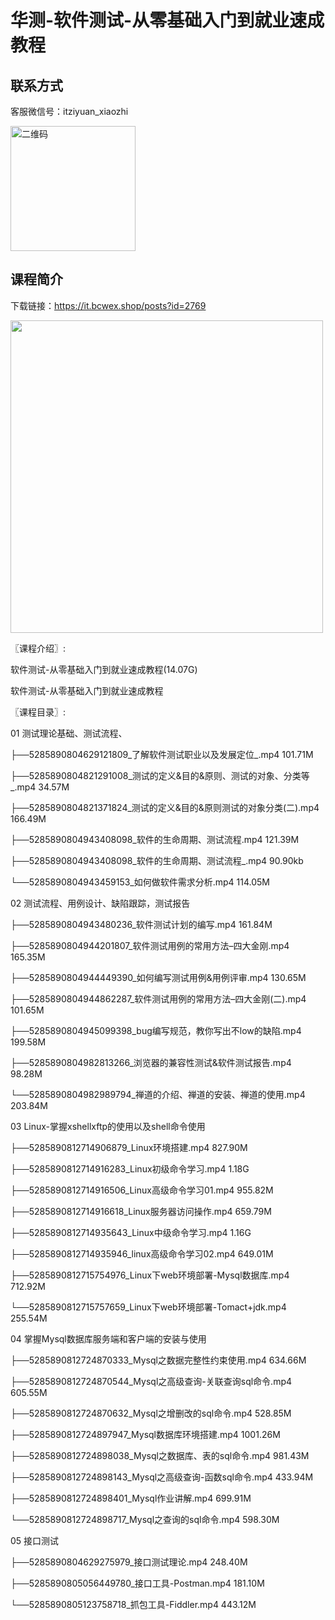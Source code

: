 # 华测-软件测试-从零基础入门到就业速成教程

## 联系方式

客服微信号：itziyuan_xiaozhi

<img src="https://ziyuanyun.oss-cn-guangzhou.aliyuncs.com/common/20240614073449/666b82192834a.jpg" width="200" height="200" alt="二维码">

## 课程简介

下载链接：https://it.bcwex.shop/posts?id=2769

<img src="https://ziyuanyun.oss-cn-guangzhou.aliyuncs.com/yun/20240515184307/664491bb32937.jpg" width="500" alt="">

  〖课程介绍〗:

 软件测试-从零基础入门到就业速成教程(14.07G)

 软件测试-从零基础入门到就业速成教程



 〖课程目录〗:

 01 测试理论基础、测试流程、

 ├──5285890804629121809_了解软件测试职业以及发展定位_.mp4 101.71M

 ├──5285890804821291008_测试的定义&amp;目的&amp;原则、测试的对象、分类等_.mp4 34.57M

 ├──5285890804821371824_测试的定义&amp;目的&amp;原则测试的对象分类(二).mp4 166.49M

 ├──5285890804943408098_软件的生命周期、测试流程.mp4 121.39M

 ├──5285890804943408098_软件的生命周期、测试流程_.mp4 90.90kb

 └──5285890804943459153_如何做软件需求分析.mp4 114.05M

 02 测试流程、用例设计、缺陷跟踪，测试报告

 ├──5285890804943480236_软件测试计划的编写.mp4 161.84M

 ├──5285890804944201807_软件测试用例的常用方法&#8211;四大金刚.mp4 165.35M

 ├──5285890804944449390_如何编写测试用例&amp;用例评审.mp4 130.65M

 ├──5285890804944862287_软件测试用例的常用方法&#8211;四大金刚(二).mp4 101.65M

 ├──5285890804945099398_bug编写规范，教你写出不low的缺陷.mp4 199.58M

 ├──5285890804982813266_浏览器的兼容性测试&amp;软件测试报告.mp4 98.28M

 └──5285890804982989794_禅道的介绍、禅道的安装、禅道的使用.mp4 203.84M

 03 Linux-掌握xshellxftp的使用以及shell命令使用

 ├──5285890812714906879_Linux环境搭建.mp4 827.90M

 ├──5285890812714916283_Linux初级命令学习.mp4 1.18G

 ├──5285890812714916506_Linux高级命令学习01.mp4 955.82M

 ├──5285890812714916618_Linux服务器访问操作.mp4 659.79M

 ├──5285890812714935643_Linux中级命令学习.mp4 1.16G

 ├──5285890812714935946_linux高级命令学习02.mp4 649.01M

 ├──5285890812715754976_Linux下web环境部署-Mysql数据库.mp4 712.92M

 └──5285890812715757659_Linux下web环境部署-Tomact+jdk.mp4 255.54M

 04 掌握Mysql数据库服务端和客户端的安装与使用

 ├──5285890812724870333_Mysql之数据完整性约束使用.mp4 634.66M

 ├──5285890812724870544_Mysql之高级查询-关联查询sql命令.mp4 605.55M

 ├──5285890812724870632_Mysql之增删改的sql命令.mp4 528.85M

 ├──5285890812724897947_Mysql数据库环境搭建.mp4 1001.26M

 ├──5285890812724898038_Mysql之数据库、表的sql命令.mp4 981.43M

 ├──5285890812724898143_Mysql之高级查询-函数sql命令.mp4 433.94M

 ├──5285890812724898401_Mysql作业讲解.mp4 699.91M

 └──5285890812724898717_Mysql之查询的sql命令.mp4 598.30M

 05 接口测试

 ├──5285890804629275979_接口测试理论.mp4 248.40M

 ├──5285890805056449780_接口工具-Postman.mp4 181.10M

 └──5285890805123758718_抓包工具-Fiddler.mp4 443.12M

  